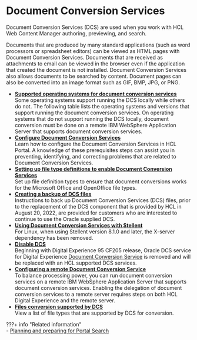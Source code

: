 # Document Conversion Services

Document Conversion Services (DCS) are used when you work with HCL Web Content Manager authoring, previewing, and search.

Documents that are produced by many standard applications (such as word processors or spreadsheet editors) can be viewed as HTML pages with Document Conversion Services. Documents that are received as attachments to email can be viewed in the browser even if the application that created the document is not installed. Document Conversion Services also allows documents to be searched by content. Document pages can also be converted into an image format such as GIF, BMP, JPG, or PNG.

-   **[Supported operating systems for document conversion services](dcs_platform.md)**  
Some operating systems support running the DCS locally while others do not. The following table lists the operating systems and versions that support running the document conversion services. On operating systems that do not support running the DCS locally, document conversion must be done on a remote IBM WebSphere Application Server that supports document conversion services.
-   **[Configure Document Conversion Services](configuration/index.md)**  
Learn how to configure the Document Conversion Services in HCL Portal. A knowledge of these prerequisites steps can assist you in preventing, identifying, and correcting problems that are related to Document Conversion Services.
-   **[Setting up file type definitions to enable Document Conversion Services](dcs_filetypedef.md)**  
Set up file definition types to ensure that document conversions works for the Microsoft Office and OpenOffice file types.
-   **[Creating a backup of DCS files](dcs_backup.md)**  
Instructions to back up Document Conversion Services (DCS) files, prior to the replacement of the DCS component that is provided by HCL in August 20, 2022, are provided for customers who are interested to continue to use the Oracle supplied DCS.
-   **[Using Document Conversion Services with Stellent](dcs_stellent.md)**  
For Linux, when using Stellent version 8.1.0 and later, the X-server dependency has been removed.
-   **[Disable DCS](disable_3rdparty_dcs.md)**  
Beginning with Digital Experience 95 CF205 release, Oracle DCS service for Digital Experience [Document Conversion Service](/index.md) is removed and will be replaced with an HCL supported DCS services.
-   **[Configuring a remote Document Conversion Service](dcs_remote.md)**  
To balance processing power, you can run document conversion services on a remote IBM WebSphere Application Server that supports document conversion services. Enabling the delegation of document conversion services to a remote server requires steps on both HCL Digital Experience and the remote server.
-   **[Files conversion supported by DCS](dcs_view_html.md)**  
View a list of file types that are supported by DCS for conversion.


???+ info "Related information"  
    - [Planning and preparing for Portal Search](../../build_sites/search/planning_portal_search/index.md)

